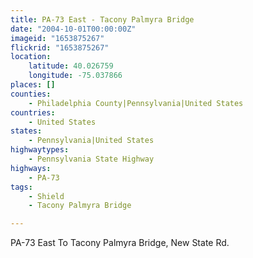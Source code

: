 ```yaml
---
title: PA-73 East - Tacony Palmyra Bridge
date: "2004-10-01T00:00:00Z"
imageid: "1653875267"
flickrid: "1653875267"
location:
    latitude: 40.026759
    longitude: -75.037866
places: []
counties:
    - Philadelphia County|Pennsylvania|United States
countries:
    - United States
states:
    - Pennsylvania|United States
highwaytypes:
    - Pennsylvania State Highway
highways:
    - PA-73
tags:
    - Shield
    - Tacony Palmyra Bridge

---
```

PA-73 East To Tacony Palmyra Bridge, New State Rd.